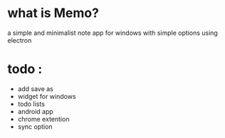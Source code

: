 # what is Memo?
a simple and minimalist note app for windows with simple options using electron
# todo : 
+ add save as
+  widget for windows
+  todo lists
+  android app
+ chrome extention
+ sync option
